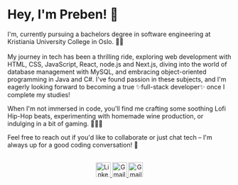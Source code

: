 # Hey, I'm Preben! 👋
I'm, currently pursuing a bachelors degree in software engineering at Kristiania University College in Oslo. 👨‍💻
<br>
<br>
My journey in tech has been a thrilling ride, exploring web development with HTML, CSS, JavaScript, React, node.js and Next.js, diving into the world of database management with MySQL, and embracing object-oriented programming in Java and C#. I've found passion in these subjects, and I'm eagerly looking forward to becoming a true ✨full-stack developer✨ once I complete my studies!

When I'm not immersed in code, you'll find me crafting some soothing Lofi Hip-Hop beats, experimenting with homemade wine production, or indulging in a bit of gaming. 🎸🍷👾

Feel free to reach out if you'd like to collaborate or just chat tech – I'm always up for a good coding conversation! 🚀
<br>
<br>
<div id="badges" align="Center" >
  <a href="https://www.linkedin.com/in/prebenohre/">
    <img height="33rem" src="https://img.shields.io/badge/LinkedIn-blue?style=for-the-badge&logo=linkedin&logoColor=white" alt="LinkedIn Badge"/>
  </a>
  <a href="mailto:prebenohre@gmail.com">
    <img height="33rem" src="https://img.shields.io/badge/Gmail-D14836?style=for-the-badge&logo=gmail&logoColor=white" alt="Gmail Badge"/>
  </a>
    <a href="https://www.preben.codes">
    <img height="33rem" src="https://img.shields.io/badge/preben.codes-333333?style=for-the-badge&logo=&logoColor=white" alt="Gmail Badge"/>
  </a>
</div>


<!--
**prebenohre/prebenohre** is a ✨ _special_ ✨ repository because its `README.md` (this file) appears on your GitHub profile.

Here are some ideas to get you started:

- 🔭 I’m currently working on ...
- 🌱 I’m currently learning ...
- 👯 I’m looking to collaborate on ...
- 🤔 I’m looking for help with ...
- 💬 Ask me about ...
- 📫 How to reach me: ...
- 😄 Pronouns: ...
- ⚡ Fun fact: ...
-->
